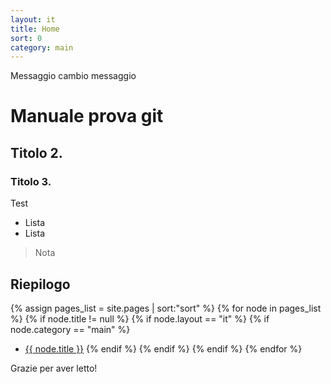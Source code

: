 ```yaml
---
layout: it
title: Home
sort: 0
category: main
---
```

<p class="message">
   Messaggio cambio messaggio

</p>

# Manuale prova git
## Titolo 2.
### Titolo 3.

Test

- Lista
- Lista

> Nota

## Riepilogo

{% assign pages_list = site.pages | sort:"sort" %}
    {% for node in pages_list %}
    {% if node.title != null %}
    {% if node.layout == "it" %}
    {% if node.category == "main" %}
  * <a class="link-detail"
      href="{{site.baseurl}}{{ node.url }}">{{ node.title }}</a>
    {% endif %}
    {% endif %}
    {% endif %}
    {% endfor %}

Grazie per aver letto!
